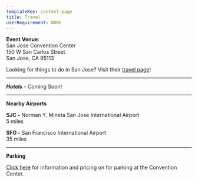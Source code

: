 ```yaml
---
templateKey: content-page
title: Travel
userRequirement: NONE
---
```

**Event Venue**: \
San Jose Convention Center\
150 W San Carlos Street\
San Jose, CA 95113

Looking for things to do in San Jose? Visit their [travel page](https://www.sanjose.org/things-to-do)!

- - -

***Hotels*** - Coming Soon!

- - -

**Nearby Airports**

**SJC -** Norman Y. Mineta San Jose International Airport\
5 miles

**SFO -** San Francisco International Airport \
35 miles 

- - -

**Parking**

[Click here](https://www.sanjose.org/pdf/convention-center-parking) for information and pricing on for parking at the Convention Center.